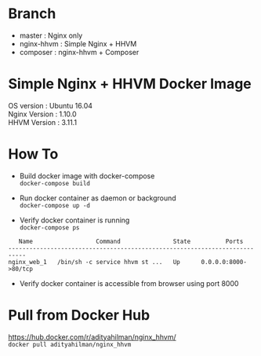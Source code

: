 # Branch
* master : Nginx only
* nginx-hhvm : Simple Nginx + HHVM
* composer : nginx-hhvm + Composer

# Simple Nginx + HHVM Docker Image 
OS version : Ubuntu 16.04 <br />
Nginx Version : 1.10.0 <br />
HHVM Version : 3.11.1 <br />

# How To
* Build docker image with docker-compose <br />
`docker-compose build`

* Run docker container as daemon or background <br />
`docker-compose up -d`

* Verify docker container is running <br />
`docker-compose ps` <br />
```
   Name                  Command               State          Ports         
---------------------------------------------------------------------------
nginx_web_1   /bin/sh -c service hhvm st ...   Up      0.0.0.0:8000->80/tcp 
```

* Verify docker container is accessible from browser using port 8000

# Pull from Docker Hub
https://hub.docker.com/r/adityahilman/nginx_hhvm/ <br />
`docker pull adityahilman/nginx_hhvm`
